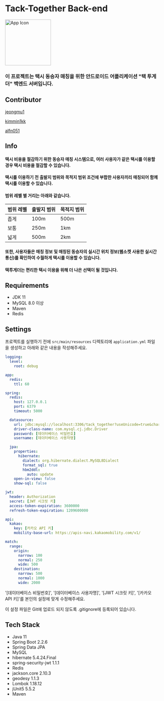 # Tack-Together Back-end

<p align = left> <img width="150" alt="App Icon" src="https://user-images.githubusercontent.com/101302590/232203145-b179c27f-2062-45ba-a31c-7bb807d50807.png" /> </p>

### 이 프로젝트는 택시 동승자 매칭을 위한 안드로이드 어플리케이션 "택 투게더" 백엔드 서버입니다.

## Contributor
[jeongmu1](https://github.com/jeongmu1)

[kimmin1kk](https://github.com/kimmin1kk)

[alfn051](https://github.com/alfn051)

## Info

#### 택시 비용을 절감하기 위한 동승자 매칭 시스템으로, 여러 사용자가 같은 택시를 이용할 경우 택시 비용을 절감할 수 있습니다.

#### 택시를 이용하기 전 출발지 범위와 목적지 범위 조건에 부합한 사용자끼리 매칭되어 함께 택시를 이용할 수 있습니다.

#### 범위 레벨 별 거리는 아래와 같습니다.

| 범위 레벨 | 출발지 범위 | 목적지 범위 |
| --------- | ----------- | ----------- |
| 좁게      | 100m        | 500m        |
| 보통      | 250m        | 1km         |
| 넓게      | 500m        | 2km         |

#### 또한, 사용자들은 매칭 정보 및 매칭된 동승자의 실시간 위치 정보(웹소켓 사용한 실시간 통신)를 확인하여 수월하게 택시를 이용할 수 있습니다.

#### 택투게더는 편리한 택시 이용을 위해 더 나은 선택이 될 것입니다.

## Requirements
+ JDK 11
+ MySQL 8.0 이상
+ Maven
+ Redis

## Settings

프로젝트를 실행하기 전에 `src/main/resources` 디렉토리에 `application.yml` 파일을 생성하고 아래와 같은 내용을 작성해주세요.
```yaml
logging:
  level:
    root: debug

app:
  redis:
    ttl: 60

spring:
  redis:
    host: 127.0.0.1
    port: 6379
    timeout: 5000

  datasource:
    url: jdbc:mysql://localhost:3306/tack_together?useUnicode=true&characterEncoding=utf8&useJDBCCompliantTimezoneShift=true&useLegacyDatetimeCode=false&serverTimezone=UTC&useSSL=true
    driver-class-name: com.mysql.cj.jdbc.Driver
    password: [데이터베이스 비밀번호]
    username: [데이터베이스 사용자명]

  jpa:
    properties:
      hibernate:
        dialect: org.hibernate.dialect.MySQL8Dialect
        format_sql: true
        hbm2ddl:
          auto: update
    open-in-view: false
    show-sql: false

jwt:
  header: Authorization
  secret: [JWT 시크릿 키]
  access-token-expiration: 3600000
  refresh-token-expiration: 1209600000

api:
  kakao:
    key: [카카오 API 키]
    mobility-base-url: https://apis-navi.kakaomobility.com/v1/

match:
  range:
    origin:
      narrow: 100
      normal: 250
      wide: 500
    destination:
      narrow: 500
      normal: 1000
      wide: 2000
```
'[데이터베이스 비밀번호]', '[데이터베이스 사용자명]', '[JWT 시크릿 키]', '[카카오 API 키]'를 본인의 설정에 맞게 수정해주세요.

이 설정 파일은 Git에 업로드 되지 않도록 .gitignore에 등록되어 있습니다.


## Tech Stack

+ Java 11
+ Spring Boot 2.2.6
+ Spring Data JPA
+ MySQL
+ hibernate 5.4.24.Final
+ spring-security-jwt 1.1.1
+ Redis
+ jackson.core 2.10.3
+ geodesy 1.1.3
+ Lombok 1.18.12
+ jUnit5 5.5.2
+ Maven

